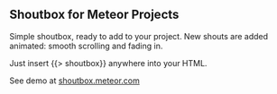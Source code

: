 ## Shoutbox for Meteor Projects

Simple shoutbox, ready to add to your project.
New shouts are added animated: smooth scrolling and fading in.

Just insert {{> shoutbox}} anywhere into your HTML.

See demo at [shoutbox.meteor.com](http://shoutbox.meteor.com)
